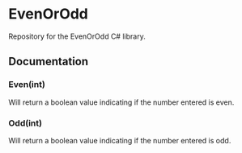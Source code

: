 # EvenOrOdd
Repository for the EvenOrOdd C# library.

## Documentation

### Even(int)
Will return a boolean value indicating if the number entered is even.

### Odd(int)
Will return a boolean value indicating if the number entered is odd.

